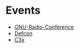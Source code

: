 # Events

* [GNU-Radio-Conference](https://app.gitbook.com/@andreas-uebener/s/automotivesecwiki/~/edit/drafts/-Llu1Ww2uXgvJFY4QRHF/gnu-radio-conference)
* [Defcon](https://app.gitbook.com/@andreas-uebener/s/automotivesecwiki/~/edit/drafts/-Llu1Ww2uXgvJFY4QRHF/defcon)
* [C3x](https://app.gitbook.com/@andreas-uebener/s/automotivesecwiki/~/edit/drafts/-Llu1Ww2uXgvJFY4QRHF/c3x)




